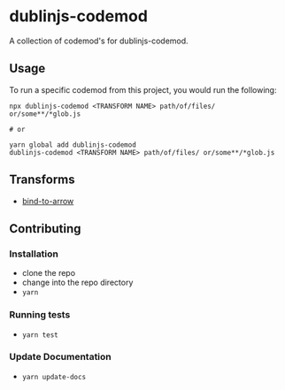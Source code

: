 # dublinjs-codemod


A collection of codemod's for dublinjs-codemod.

## Usage

To run a specific codemod from this project, you would run the following:

```
npx dublinjs-codemod <TRANSFORM NAME> path/of/files/ or/some**/*glob.js

# or

yarn global add dublinjs-codemod
dublinjs-codemod <TRANSFORM NAME> path/of/files/ or/some**/*glob.js
```

## Transforms

<!--TRANSFORMS_START-->
* [bind-to-arrow](transforms/bind-to-arrow/README.md)
<!--TRANSFORMS_END-->

## Contributing

### Installation

* clone the repo
* change into the repo directory
* `yarn`

### Running tests

* `yarn test`

### Update Documentation

* `yarn update-docs`